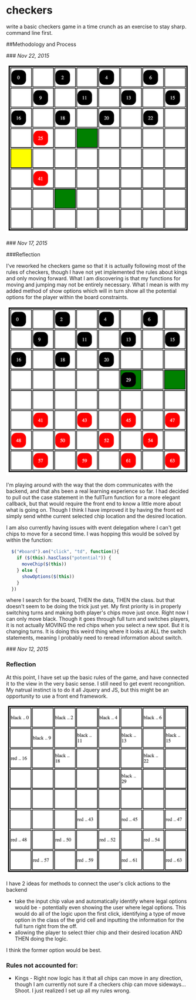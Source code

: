 # checkers
write a basic checkers game in a time crunch as an exercise to stay sharp. command line first.

##Methodology and Process

###<i> Nov 22, 2015</i>

![double jump appears to work on the front end, but is not yet connectin properly to the backend](imgs/nov20.png)

###<i> Nov 17, 2015</i>

###Reflection

I've reworked he checkers game so that it is actually following most of the rules of checkers, though I have not yet implemented the rules about kings and only moving forward. What I am discovering is that my functions for moving and jumping may not be entirely necessary. What I mean is with my added method of show options which will in turn show all the potential options for the player within the board constraints.

![a little styling. A little logic](imgs/nov18.png)

I'm playing around with the way that the dom communicates with the backend, and that ahs been a real learning experience so far. I had decided to pull out the case statement in the fullTurn function for a more elegant callback, but that would require the front end to know a little more about what is going on. Though I think I have improved it by having the front ed simply send whthe current selected chip location and the desired location.

I am also currently having issues with event delegation where I can't get chips to move for a second time. I was hopping this would be solved by within the function:

```javascript
  $("#board").on("click", "td", function(){
    if ($(this).hasClass("potential")) {
      moveChip($(this))
    } else {
      showOptions($(this))
    }
  })
```

where I search for the board, THEN the data, THEN the class. but that doesn't seem to be doing the trick just yet. My first priority is in properly switching turns and making both player's chips move just once. Right now I can only move black. Though it goes through full turn and switches players, it is not actually MOVING the red chips when you select a new spot. But it is changing turns. It is doing this weird thing where it looks at ALL the switch statements, meaning I probably need to reread information about switch.

###<i> Nov 12, 2015</i>

### Reflection

At this point, I have set up the basic rules of the game, and
have connected it to the view in the very basic sense. I still need to get event recongnition. My natrual instinct is to do it all Jquery and JS, but this might be an opportunity to use a front end framework.

![no styling checkers board](imgs/nov12.png)

I have 2 ideas for methods to connect the user's click actions to the backend
 - take the input chip value and automatically identify where legal options would be - potentially even showing the user where legal options. This would do all of the logic upon the first click, identifying a type of move option in the class of the grid cell and inputting the information for the full turn right from the off.
 - allowing the player to select thier chip and their desired location AND THEN doing the logic.

I think the former option would be best.

### Rules not accounted for:

 - Kings - Right now logic has it that all chips can move in any direction, though I am currently not sure if a checkers chip can move sideways... Shoot. I just realized I set up all my rules wrong.

